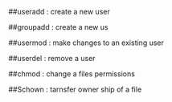 ##useradd
  : create a new user

##groupadd
  : create a new us

##usermod
  : make changes to an existing user

##userdel
  : remove a user

##chmod
  : change a files permissions
   
##Schown
  : tarnsfer owner ship of a file
